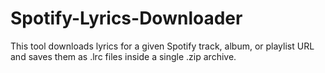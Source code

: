 # Spotify-Lyrics-Downloader
This tool downloads lyrics for a given Spotify track, album, or playlist URL and saves them as .lrc files inside a single .zip archive. 
